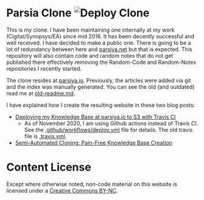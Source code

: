 # Parsia Clone ![Deploy Clone](https://github.com/parsiya/parsia-clone/workflows/Deploy%20Blog/badge.svg)
This is my clone. I have been maintaining one internally at my work
(Cigital/Synopsys/EA) since mid 2016. It has been decently successful and well
received. I have decided to make a public one. There is going to be a lot of
redundancy between here and [parsiya.net][parsiya-net] but that is expected.
This repository will also contain code and random notes that do not get
published there effectively removing the Random-Code and Random-Notes
repositories I recently started.

The clone resides at [parsiya.io][parsiya-io]. Previously, the articles were
added via git and the index was manually generated. You can see the old (and
outdated) read me at [old-readme.md](Old-READMD.md).

I have explained how I create the resulting website in these two blog posts:

- [Deploying my Knowledge Base at parsiya.io to S3 with Travis CI](https://parsiya.net/blog/2018-04-24-deploying-my-knowledge-base-at-parsiya.io-to-s3-with-travis-ci/)
    - As of November 2020, I am using Github actions instead of Travis CI. See
      the [.github/workflows/deploy.yml](.github/workflows/deploy.yml) file for
      details. The old travis file is [.travis.yml](.travis.yml).
- [Semi-Automated Cloning: Pain-Free Knowledge Base Creation](https://parsiya.net/blog/2018-04-24-semi-automated-cloning-pain-free-knowledge-base-creation/)

# Content License
Except where otherwise noted, non-code material on this website is licensed under
a <a rel="license" target="_blank" href="https://creativecommons.org/licenses/by-nc/4.0/">Creative Commons BY-NC</a>.

<!-- Links -->
[parsiya-net]: https://parsiya.net
[parsiya-io]: http://parsiya.io
